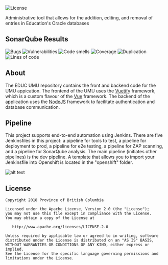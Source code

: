 ![License](https://img.shields.io/badge/License-Apache%202.0-blue.svg)

Administrative tool that allows for the addition, editing, and removal of entries in Education's Oracle databases

## SonarQube Results
![Bugs](https://sonarqube-pbuo5q-tools.pathfinder.gov.bc.ca/api/badges/measure?key=UMU&metric=bugs&template=FLAT) ![Vulnerabilities](https://sonarqube-pbuo5q-tools.pathfinder.gov.bc.ca/api/badges/measure?key=UMU&metric=vulnerabilities&template=FLAT) ![Code smells](https://sonarqube-pbuo5q-tools.pathfinder.gov.bc.ca/api/badges/measure?key=UMU&metric=code_smells&template=FLAT) ![Coverage](https://sonarqube-pbuo5q-tools.pathfinder.gov.bc.ca/api/badges/measure?key=UMU&metric=coverage&template=FLAT) ![Duplication](https://sonarqube-pbuo5q-tools.pathfinder.gov.bc.ca/api/badges/measure?key=UMU&metric=duplicated_lines_density&template=FLAT) ![Lines of code](https://sonarqube-pbuo5q-tools.pathfinder.gov.bc.ca/api/badges/measure?key=UMU&metric=lines&template=FLAT)

## About
The EDUC UMU repository contains the front and backend code for the UMU appication. The frontend of the UMU uses the [Vuetify](https://vuetifyjs.com/en/) framework, which is a custom flavour of the [Vue](https://vuejs.org/) framework. The backend of the application uses the [NodeJS](https://nodejs.org/en/) framework to facilitate authentication and database communication.

## Pipeline
This project supports end-to-end automation using Jenkins. There are five Jenkinsfiles in this project: a pipeline for tools to test, a pipeline for deployment to prod, a pipeline for e2e testing, a pipeline for ZAP scanning, and a pipeline for SonarQube analysis. The main pipeline (initiates other pipelines) is the dev pipeline. A template that allows you to import your Jenkinsfile into Openshift is located in the "openshift" folder.

![alt text](https://github.com/bcgov/EDUC-UMU/docs/Jenkins_Pipeline.png "dev pipeline")

## License
    Copyright 2018 Province of British Columbia

    Licensed under the Apache License, Version 2.0 (the "License");
    you may not use this file except in compliance with the License.
    You may obtain a copy of the License at

       http://www.apache.org/licenses/LICENSE-2.0

    Unless required by applicable law or agreed to in writing, software
    distributed under the License is distributed on an "AS IS" BASIS,
    WITHOUT WARRANTIES OR CONDITIONS OF ANY KIND, either express or implied.
    See the License for the specific language governing permissions and
    limitations under the License.
